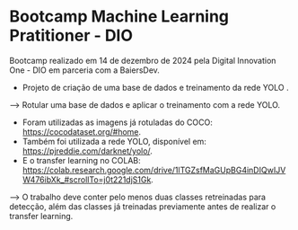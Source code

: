 # Bootcamp Machine Learning Pratitioner - DIO

Bootcamp realizado em 14 de dezembro de 2024 pela Digital Innovation One - DIO em parceria com a BaiersDev.


* Projeto de criação de uma base de dados e treinamento da rede YOLO . 

 

--> Rotular uma base de dados e aplicar o treinamento com a rede YOLO. 
 
   * Foram utilizadas as imagens já rotuladas do COCO: https://cocodataset.org/#home. 
   * Também foi utilizada a rede YOLO, disponível em: https://pjreddie.com/darknet/yolo/. 
   *  E o transfer learning no COLAB: https://colab.research.google.com/drive/1lTGZsfMaGUpBG4inDIQwIJVW476ibXk_#scrollTo=j0t221djS1Gk. 
 
--> O trabalho deve conter pelo menos duas classes retreinadas para detecção, além das classes já treinadas previamente antes de realizar o transfer learning.  
 
